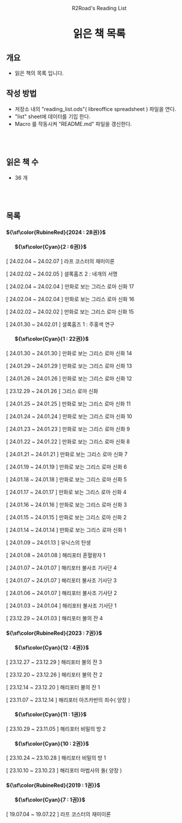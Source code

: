 <div align=center>R2Road's Reading List</div>
<h1 align=center>
읽은 책 목록
</h1>



## 개요
* 읽은 책의 목록 입니다.



## 작성 방법
* 저장소 내의 "reading_list.ods"( libreoffice spreadsheet ) 파일을 연다.
* "list" sheet에 데이터를 기입 한다.
* Macro 를 작동시켜 "README.md" 파일을 갱신한다.



<br><br>
## 읽은 책 수
* 36 개



<br/><br/>
## 목록

#### ${\sf\color{RubineRed}{2024 : 28권}}$
#### &nbsp;&nbsp;&nbsp;&nbsp;&nbsp;&nbsp; ${\sf\color{Cyan}{2 : 6권}}$
[ 24.02.04 ~ 24.02.07 ] 라프 코스터의 재미이론

[ 24.02.02 ~ 24.02.05 ] 셜록홈즈 2 : 네개의 서명

[ 24.02.04 ~ 24.02.04 ] 만화로 보는 그리스 로마 신화 17

[ 24.02.04 ~ 24.02.04 ] 만화로 보는 그리스 로마 신화 16

[ 24.02.02 ~ 24.02.02 ] 만화로 보는 그리스 로마 신화 15

[ 24.01.30 ~ 24.02.01 ] 셜록홈즈 1 : 주홍색 연구

#### &nbsp;&nbsp;&nbsp;&nbsp;&nbsp;&nbsp; ${\sf\color{Cyan}{1 : 22권}}$
[ 24.01.30 ~ 24.01.30 ] 만화로 보는 그리스 로마 신화 14

[ 24.01.29 ~ 24.01.29 ] 만화로 보는 그리스 로마 신화 13

[ 24.01.26 ~ 24.01.26 ] 만화로 보는 그리스 로마 신화 12

[ 23.12.29 ~ 24.01.26 ] 그리스 로마 신화

[ 24.01.25 ~ 24.01.25 ] 만화로 보는 그리스 로마 신화 11

[ 24.01.24 ~ 24.01.24 ] 만화로 보는 그리스 로마 신화 10

[ 24.01.23 ~ 24.01.23 ] 만화로 보는 그리스 로마 신화 9

[ 24.01.22 ~ 24.01.22 ] 만화로 보는 그리스 로마 신화 8

[ 24.01.21 ~ 24.01.21 ] 만화로 보는 그리스 로마 신화 7

[ 24.01.19 ~ 24.01.19 ] 만화로 보는 그리스 로마 신화 6

[ 24.01.18 ~ 24.01.18 ] 만화로 보는 그리스 로마 신화 5

[ 24.01.17 ~ 24.01.17 ] 만화로 보는 그리스 로마 신화 4

[ 24.01.16 ~ 24.01.16 ] 만화로 보는 그리스 로마 신화 3

[ 24.01.15 ~ 24.01.15 ] 만화로 보는 그리스 로마 신화 2

[ 24.01.14 ~ 24.01.14 ] 만화로 보는 그리스 로마 신화 1

[ 24.01.09 ~ 24.01.13 ] 유닉스의 탄생

[ 24.01.08 ~ 24.01.08 ] 해리포터 혼혈왕자 1

[ 24.01.07 ~ 24.01.07 ] 해리포터 불사조 기사단 4

[ 24.01.07 ~ 24.01.07 ] 해리포터 불사조 기사단 3

[ 24.01.06 ~ 24.01.07 ] 해리포터 불사조 기사단 2

[ 24.01.03 ~ 24.01.04 ] 해리포터 불사조 기사단 1

[ 23.12.29 ~ 24.01.03 ] 해리포터 불의 잔 4

#### ${\sf\color{RubineRed}{2023 : 7권}}$
#### &nbsp;&nbsp;&nbsp;&nbsp;&nbsp;&nbsp; ${\sf\color{Cyan}{12 : 4권}}$
[ 23.12.27 ~ 23.12.29 ] 해리포터 불의 잔 3

[ 23.12.20 ~ 23.12.26 ] 해리포터 불의 잔 2

[ 23.12.14 ~ 23.12.20 ] 해리포터 불의 잔 1

[ 23.11.07 ~ 23.12.14 ] 해리포터 아즈카반의 죄수( 양장 )

#### &nbsp;&nbsp;&nbsp;&nbsp;&nbsp;&nbsp; ${\sf\color{Cyan}{11 : 1권}}$
[ 23.10.29 ~ 23.11.05 ] 해리포터 비밀의 방 2

#### &nbsp;&nbsp;&nbsp;&nbsp;&nbsp;&nbsp; ${\sf\color{Cyan}{10 : 2권}}$
[ 23.10.24 ~ 23.10.28 ] 해리포터 비밀의 방 1

[ 23.10.10 ~ 23.10.23 ] 해리포터 마법사의 돌( 양장 )

#### ${\sf\color{RubineRed}{2019 : 1권}}$
#### &nbsp;&nbsp;&nbsp;&nbsp;&nbsp;&nbsp; ${\sf\color{Cyan}{7 : 1권}}$
[ 19.07.04 ~ 19.07.22 ] 라프 코스터의 재미이론
